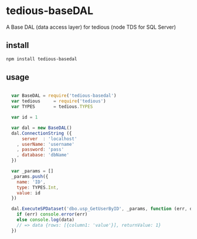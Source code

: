 tedious-baseDAL
===============

A Base DAL (data access layer) for tedious (node TDS for SQL Server)

install
-------
```bash
npm install tedious-basedal
```

usage
-----
```javascript

  var BaseDAL = require('tedious-basedal')
  var tedious     = require('tedious')
  var TYPES       = tedious.TYPES

  var id = 1

  var dal = new BaseDAL()
  dal.ConnectionString ({
      server  : 'localhost'
    , userName: 'username'
    , password: 'pass'
    , database: 'dbName'
  })

  var _params = []
  _params.push({
    name: 'ID',
    type: TYPES.Int,
    value: id
  })

  dal.ExecuteSPDataset('dbo.usp_GetUserByID', _params, function (err, data) {
    if (err) console.error(err)
    else console.log(data)
    // => data {rows: [{column1: 'value'}], returnValue: 1}
  })
```

